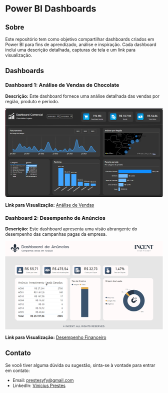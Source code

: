 # Power BI Dashboards

## Sobre

Este repositório tem como objetivo compartilhar dashboards criados em Power BI para fins de aprendizado, análise e inspiração. Cada dashboard inclui uma descrição detalhada, capturas de tela e um link para visualização.

## Dashboards

### Dashboard 1: Análise de Vendas de Chocolate

**Descrição:** Este dashboard fornece uma análise detalhada das vendas por região, produto e período.

![Análise de Vendas](https://github.com/prestesvinicius/dashboards-powerbi/blob/main/dashboard-chocolate.png)

**Link para Visualização:** [Análise de Vendas](https://app.powerbi.com/view?r=eyJrIjoiYWJkZjUwMWItMDNjZi00ZWQ0LTk4MjktOGU2NmM3Zjk0YzAyIiwidCI6IjMwYjFlNWVhLWUwNWUtNGE3Ny05OWQzLWEzYzYyYzMyODc4NCJ9)

### Dashboard 2: Desempenho de Anúncios

**Descrição:** Este dashboard apresenta uma visão abrangente do desempenho das campanhas pagas da empresa.

![Desempenho Financeiro](https://github.com/prestesvinicius/dashboards-powerbi/blob/main/dashboard-anuncios.png)

**Link para Visualização:** [Desempenho Financeiro](https://app.powerbi.com/view?r=eyJrIjoiMjhmMjA3MzEtOWQ0ZC00OTE4LTk0MWItZTVlOGY5NmU2NjJjIiwidCI6IjMwYjFlNWVhLWUwNWUtNGE3Ny05OWQzLWEzYzYyYzMyODc4NCJ9)

## Contato

Se você tiver alguma dúvida ou sugestão, sinta-se à vontade para entrar em contato:

- Email: prestesyfy@gmail.com
- LinkedIn: [Vinícius Prestes](https://www.linkedin.com/in/prestesvinicius/)
